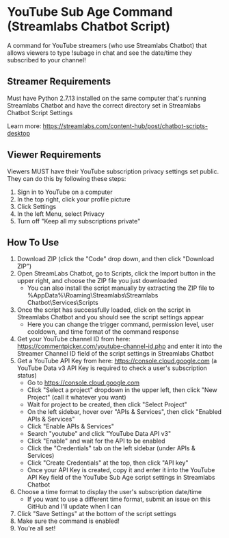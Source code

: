 # YouTube Sub Age Command (Streamlabs Chatbot Script)

A command for YouTube streamers (who use Streamlabs Chatbot) that allows viewers to type !subage in chat and see the date/time they subscribed to your channel!

## Streamer Requirements

Must have Python 2.7.13 installed on the same computer that's running Streamlabs Chatbot and have the correct directory set in Streamlabs Chatbot Script Settings 

Learn more: https://streamlabs.com/content-hub/post/chatbot-scripts-desktop

## Viewer Requirements

Viewers MUST have their YouTube subscription privacy settings set public. They can do this by following these steps:
1. Sign in to YouTube on a computer
2. In the top right, click your profile picture
3. Click Settings 
4. In the left Menu, select Privacy
5. Turn off "Keep all my subscriptions private"

## How To Use

1. Download ZIP (click the "Code" drop down, and then click "Download ZIP")
2. Open StreamLabs Chatbot, go to Scripts, click the Import button in the upper right, and choose the ZIP file you just downloaded
    - You can also install the script manually by extracting the ZIP file to %AppData%\Roaming\Streamlabs\Streamlabs Chatbot\Services\Scripts
3. Once the script has successfully loaded, click on the script in Streamlabs Chatbot and you should see the script settings appear
    - Here you can change the trigger command, permission level, user cooldown, and time format of the command response
5. Get your YouTube channel ID from here: https://commentpicker.com/youtube-channel-id.php and enter it into the Streamer Channel ID field of the script settings in Streamlabs Chatbot
6. Get a YouTube API Key from here: https://console.cloud.google.com (a YouTube Data v3 API Key is required to check a user's subscription status)
    - Go to https://console.cloud.google.com
    - Click "Select a project" dropdown in the upper left, then click "New Project" (call it whatever you want)
    - Wait for project to be created, then click "Select Project"
    - On the left sidebar, hover over "APIs & Services", then click "Enabled APIs & Services"
    - Click "Enable APIs & Services"
    - Search "youtube" and click "YouTube Data API v3"
    - Click "Enable" and wait for the API to be enabled
    - Click the "Credentials" tab on the left sidebar (under APIs & Services)
    - Click "Create Credentials" at the top, then click "API key"
    - Once your API Key is created, copy it and enter it into the YouTube API Key field of the YouTube Sub Age script settings in Streamlabs Chatbot
7. Choose a time format to display the user's subscription date/time
    - If you want to use a different time format, submit an issue on this GitHub and I'll update when I can
8. Click "Save Settings" at the bottom of the script settings
9. Make sure the command is enabled!
10. You're all set!
